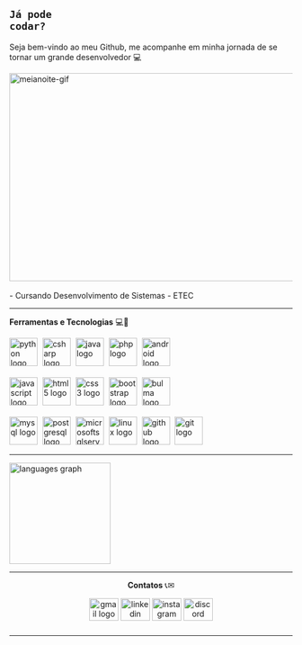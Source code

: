 ## <code style="color : name_color">Já pode codar?</code>

Seja bem-vindo ao meu Github, me acompanhe em minha jornada de se tornar um grande desenvolvedor :computer:

<div align="left">
  <img loading="lazy" src="https://i.pinimg.com/originals/e1/7a/b9/e17ab9681bec36303a67cd0e13a7b170.gif" alt="meianoite-gif" width="900px" height="370px"> <!--512x300 tamanho ideal-->
</div>
<br>
- Cursando Desenvolvimento de Sistemas - ETEC

---
<!--<a align="right" href="https://github.com/MR1C10" > -->
  <!--<img align="right" loading="lazy" height="180cm" src="https://github-readme-stats.vercel.app/api/top-langs/?username=MR1C10&layout=compact&langs_count=7&theme=dracula"/>-->  
<p align="left">
  <strong style= "font-size= large">Ferramentas e Tecnologias</strong> 💻🚀
</p>

<div align="left">
  <div>
    <img src="https://cdn.jsdelivr.net/gh/devicons/devicon/icons/python/python-original.svg" height="50" alt="python logo"  />
    <img width="1" />
    <img src="https://cdn.jsdelivr.net/gh/devicons/devicon/icons/csharp/csharp-original.svg" height="50" alt="csharp logo"  />
    <img width="1" />
    <img src="https://cdn.jsdelivr.net/gh/devicons/devicon/icons/java/java-original.svg" height="50" alt="java logo"  />
    <img width="1" />
    <img src="https://cdn.jsdelivr.net/gh/devicons/devicon/icons/php/php-original.svg" height="50" alt="php logo"  />
    <img width="1" />
    <img src="https://cdn.jsdelivr.net/gh/devicons/devicon@latest/icons/android/android-plain.svg" style= "width: 50px; heigth: 50px" alt="android logo"/>
    <img width="1" />
  </div>
  <br>
  <div>
    <img src="https://cdn.jsdelivr.net/gh/devicons/devicon/icons/javascript/javascript-original.svg" height="50" alt="javascript logo"  />
    <img width="1" />
    <img src="https://cdn.jsdelivr.net/gh/devicons/devicon/icons/html5/html5-original.svg" height="50" alt="html5 logo"  />
    <img width="1" />
    <img src="https://cdn.jsdelivr.net/gh/devicons/devicon/icons/css3/css3-original.svg" height="50" alt="css3 logo"  />
    <img width="1" />
    <img src="https://cdn.jsdelivr.net/gh/devicons/devicon/icons/bootstrap/bootstrap-original.svg" height="50" alt="bootstrap logo"  />
    <img width="1" />
    <img src="https://cdn.jsdelivr.net/gh/devicons/devicon/icons/bulma/bulma-plain.svg" height="50" alt="bulma logo"  />
  </div>
  <br>
  <div>
    <img src="https://cdn.jsdelivr.net/gh/devicons/devicon/icons/mysql/mysql-original.svg" height="50" alt="mysql logo"  />
    <img width="1" />
    <img src="https://cdn.jsdelivr.net/gh/devicons/devicon/icons/postgresql/postgresql-original.svg" height="50" alt="postgresql logo"  />
    <img width="1" />
    <img src="https://cdn.jsdelivr.net/gh/devicons/devicon/icons/microsoftsqlserver/microsoftsqlserver-plain.svg" height="50" alt="microsoftsqlserver logo"  />
    <img width="1" />
    <img src="https://cdn.jsdelivr.net/gh/devicons/devicon/icons/linux/linux-original.svg" height="50" alt="linux logo"  />
    <img width="1" />
    <img src="https://cdn.jsdelivr.net/gh/devicons/devicon/icons/github/github-original.svg" height="50" alt="github logo"  />
    <img width="1" />
    <img src="https://cdn.jsdelivr.net/gh/devicons/devicon/icons/git/git-original.svg" height="50" alt="git logo"  />
  </div>
</div>

---

<div align="left">
<!--   <img src="https://github-readme-stats.vercel.app/api?username=mr1c10&hide_title=false&hide_rank=false&show_icons=true&include_all_commits=true&count_private=true&disable_animations=false&theme=default&locale=en&hide_border=false&order=1" height="180"
    alt="stats graph"  /> -->
  <img src="https://github-readme-stats.vercel.app/api/top-langs?username=mr1c10&locale=en&hide_title=false&layout=compact&card_width=320&langs_count=5&theme=default&hide_border=false&order=2" height="180" alt="languages graph"  />
</div>

---

<p align="center">
  <strong>Contatos</strong> 📞✉
</p>

<div align="center">
  <a href="mailto:mauriciorcsouza1206@gmail.com" title="Gmail" target="_blank">
  <img src="https://raw.githubusercontent.com/maurodesouza/profile-readme-generator/master/src/assets/icons/social/gmail/default.svg" width="52" height="40" alt="gmail logo"/></a>

  <a href="https://www.linkedin.com/in/mr1c10" title="LinkedIn" target="_blank">
  <img src="https://raw.githubusercontent.com/maurodesouza/profile-readme-generator/master/src/assets/icons/social/linkedin/default.svg" width="52" height="40" alt="linkedin logo"/></a>

  <a href="https://www.instagram.com/_mau_rodrigues" title="Instagram" target="_blank">
  <img src="https://raw.githubusercontent.com/maurodesouza/profile-readme-generator/master/src/assets/icons/social/instagram/default.svg" width="52" height="40" alt="instagram logo"/></a>

  <a href="https://discord.com/users/688597843833126963" title="Discord" target="_blank"> 
  <img src="https://raw.githubusercontent.com/maurodesouza/profile-readme-generator/master/src/assets/icons/social/discord/default.svg" width="52" height="40" alt="discord logo"/></a>
</div>
 
###
---
